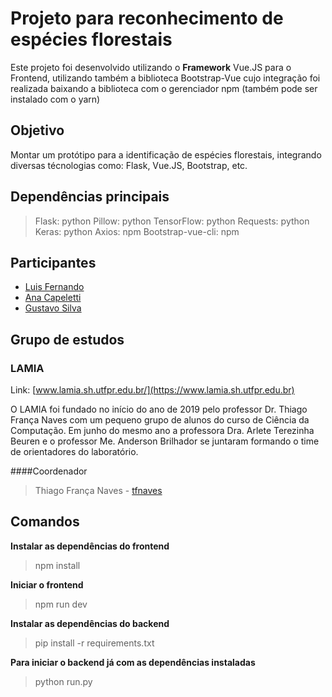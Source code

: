 # Projeto para reconhecimento de espécies florestais

Este projeto foi desenvolvido utilizando o **Framework** Vue.JS para o Frontend, utilizando também a biblioteca Bootstrap-Vue cujo integração foi realizada baixando a biblioteca com o gerenciador npm (também pode ser instalado com o yarn)

## Objetivo

Montar um protótipo para a identificação de espécies florestais, integrando diversas técnologias como: Flask, Vue.JS, Bootstrap, etc.

## Dependências principais

> Flask: python
> Pillow: python
> TensorFlow: python
> Requests: python
> Keras: python
> Axios: npm
> Bootstrap-vue-cli: npm

## Participantes

- [Luis Fernando](https://github.com/LuisFernandoRosa)
- [Ana Capeletti](https://github.com/ANACAPELETTI)
- [Gustavo Silva](https://github.com/L3onT3chh)

## Grupo de estudos

### LAMIA 

Link: [www.lamia.sh.utfpr.edu.br/](https://www.lamia.sh.utfpr.edu.br)

O LAMIA foi fundado no início do ano de 2019 pelo professor Dr. Thiago França Naves com um pequeno grupo de alunos do curso de Ciência da Computação. Em junho do mesmo ano a professora Dra. Arlete Terezinha Beuren e o professor Me. Anderson Brilhador se juntaram formando o time de orientadores do laboratório.	

####Coordenador

> Thiago França Naves - [tfnaves](https://github.com/tfnaves)

## Comandos

**Instalar as dependências do frontend**

> npm install

**Iniciar o frontend**

> npm run dev

**Instalar as dependências do backend**

> pip install -r requirements.txt 

**Para iniciar o backend já com as dependências instaladas**

> python run.py



